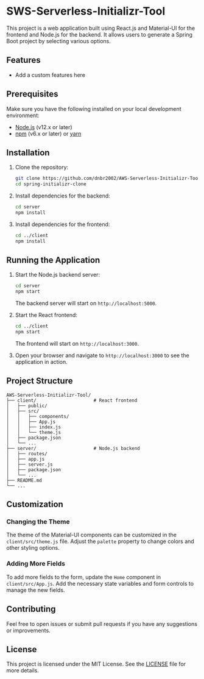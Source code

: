 # SWS-Serverless-Initializr-Tool

This project is a web application built using React.js and Material-UI for the frontend and Node.js for the backend. It allows users to generate a Spring Boot project by selecting various options.

## Features

- Add a custom features here

## Prerequisites

Make sure you have the following installed on your local development environment:

- [Node.js](https://nodejs.org/) (v12.x or later)
- [npm](https://www.npmjs.com/) (v6.x or later) or [yarn](https://yarnpkg.com/)

## Installation

1. Clone the repository:

   ```sh
   git clone https://github.com/dnbr2002/AWS-Serverless-Initializr-Tool.git
   cd spring-initializr-clone
   ```

2. Install dependencies for the backend:

   ```sh
   cd server
   npm install
   ```

3. Install dependencies for the frontend:

   ```sh
   cd ../client
   npm install
   ```

## Running the Application

1. Start the Node.js backend server:

   ```sh
   cd server
   npm start
   ```

   The backend server will start on `http://localhost:5000`.

2. Start the React frontend:

   ```sh
   cd ../client
   npm start
   ```

   The frontend will start on `http://localhost:3000`.

3. Open your browser and navigate to `http://localhost:3000` to see the application in action.

## Project Structure

```
AWS-Serverless-Initializr-Tool/
├── client/                     # React frontend
│   ├── public/
│   ├── src/
│   │   ├── components/
│   │   ├── App.js
│   │   ├── index.js
│   │   └── theme.js
│   ├── package.json
│   └── ...
├── server/                     # Node.js backend
│   ├── routes/
│   ├── app.js
│   ├── server.js
│   ├── package.json
│   └── ...
├── README.md
└── ...
```

## Customization

### Changing the Theme

The theme of the Material-UI components can be customized in the `client/src/theme.js` file. Adjust the `palette` property to change colors and other styling options.

### Adding More Fields

To add more fields to the form, update the `Home` component in `client/src/App.js`. Add the necessary state variables and form controls to manage the new fields.

## Contributing

Feel free to open issues or submit pull requests if you have any suggestions or improvements.

## License

This project is licensed under the MIT License. See the [LICENSE](LICENSE) file for more details.
